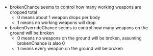 - brokenChance seems to control how many working weapons are dropped total
  - 0 means about 1 weapon drops per body
  - 1 means no working weapons will drop
- brokenOverrideChance seems to control how many weapons on the ground will be broken
  - 0 means no weapons on the ground will be broken, assuming brokenChance is also 0
  - 1 means every weapon on the ground will be broken